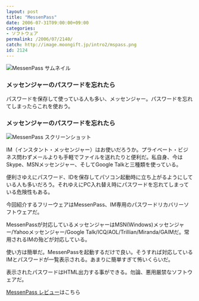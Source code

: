 ```yaml
---
layout: post
title: "MessenPass"
date: 2006-07-31T09:00:00+09:00
categories:
- ソフトウェア
permalink: /2006/07/2140/
catch: http://image.moongift.jp/intro2/mspass.png
id: 2124
---
```

 ![MessenPass サムネイル](http://image.moongift.jp/intro2/mspass.t.png "MessenPass サムネイル")
  

### メッセンジャーのパスワードを忘れたら
  
パスワードを保存して使っている人も多い、メッセンジャー。パスワードを忘れてしまったらこれを使おう。  
<!--more-->  

### メッセンジャーのパスワードを忘れたら
  

![MessenPass スクリーンショット](http://image.moongift.jp/intro2/mspass.png "MessenPass スクリーンショット")

  

IM（インスタント・メッセンジャー）はお使いだろうか。プライベート・ビジネス問わずメールよりも手軽でファイルを送れたりと便利だ。私自身、今はSkype、MSNメッセンジャー、そしてGoogle Talkと三種類を使っている。

  

便利さゆえにパスワード、IDを保存してパソコン起動時に立ち上がるようにしている人も多いだろう。それゆえにPC入れ替え時にパスワードを忘れてしまっている危険性もある。

  

今回紹介するフリーウェアはMessenPass、IM専用のパスワードリカバリーソフトウェアだ。

  

MessenPassが対応しているメッセンジャーはMSN(Windows)メッセンジャー/Yahooメッセンジャー/Google Talk/ICQ/AOL/Trillian/Miranda/GAIMだ。常用されるIMの殆どが対応している。

  

使い方は簡単だ。MessenPassを起動するだけで良い。そうすれば対応しているIMとパスワードが一覧表示される。あまりに簡単すぎて怖いくらいだ。

  

表示されたパスワードはHTML出力する事ができる。勿論、悪用厳禁なソフトウェアだ。

  

[MessenPass レビュー](http://fw.moongift.jp/review/i-2141.html)はこちら

